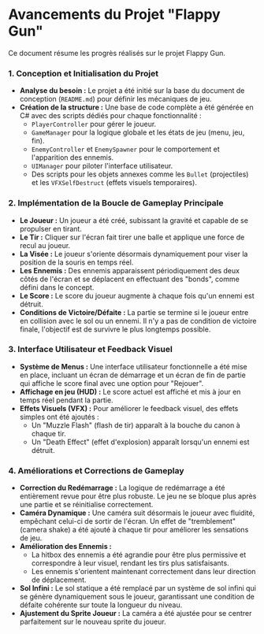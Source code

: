 # Avancements du Projet "Flappy Gun"

Ce document résume les progrès réalisés sur le projet Flappy Gun.

### 1. Conception et Initialisation du Projet

*   **Analyse du besoin :** Le projet a été initié sur la base du document de conception (`README.md`) pour définir les mécaniques de jeu.
*   **Création de la structure :** Une base de code complète a été générée en C# avec des scripts dédiés pour chaque fonctionnalité :
    *   `PlayerController` pour gérer le joueur.
    *   `GameManager` pour la logique globale et les états de jeu (menu, jeu, fin).
    *   `EnemyController` et `EnemySpawner` pour le comportement et l'apparition des ennemis.
    *   `UIManager` pour piloter l'interface utilisateur.
    *   Des scripts pour les objets annexes comme les `Bullet` (projectiles) et les `VFXSelfDestruct` (effets visuels temporaires).

### 2. Implémentation de la Boucle de Gameplay Principale

*   **Le Joueur :** Un joueur a été créé, subissant la gravité et capable de se propulser en tirant.
*   **Le Tir :** Cliquer sur l'écran fait tirer une balle et applique une force de recul au joueur.
*   **La Visée :** Le joueur s'oriente désormais dynamiquement pour viser la position de la souris en temps réel.
*   **Les Ennemis :** Des ennemis apparaissent périodiquement des deux côtés de l'écran et se déplacent en effectuant des "bonds", comme défini dans le concept.
*   **Le Score :** Le score du joueur augmente à chaque fois qu'un ennemi est détruit.
*   **Conditions de Victoire/Défaite :** La partie se termine si le joueur entre en collision avec le sol ou un ennemi. Il n'y a pas de condition de victoire finale, l'objectif est de survivre le plus longtemps possible.

### 3. Interface Utilisateur et Feedback Visuel

*   **Système de Menus :** Une interface utilisateur fonctionnelle a été mise en place, incluant un écran de démarrage et un écran de fin de partie qui affiche le score final avec une option pour "Rejouer".
*   **Affichage en jeu (HUD) :** Le score actuel est affiché et mis à jour en temps réel pendant la partie.
*   **Effets Visuels (VFX) :** Pour améliorer le feedback visuel, des effets simples ont été ajoutés :
    *   Un "Muzzle Flash" (flash de tir) apparaît à la bouche du canon à chaque tir.
    *   Un "Death Effect" (effet d'explosion) apparaît lorsqu'un ennemi est détruit.

### 4. Améliorations et Corrections de Gameplay

*   **Correction du Redémarrage :** La logique de redémarrage a été entièrement revue pour être plus robuste. Le jeu ne se bloque plus après une partie et se réinitialise correctement.
*   **Caméra Dynamique :** Une caméra suit désormais le joueur avec fluidité, empêchant celui-ci de sortir de l'écran. Un effet de "tremblement" (camera shake) a été ajouté à chaque tir pour améliorer les sensations de jeu.
*   **Amélioration des Ennemis :**
    *   La hitbox des ennemis a été agrandie pour être plus permissive et correspondre à leur visuel, rendant les tirs plus satisfaisants.
    *   Les ennemis s'orientent maintenant correctement dans leur direction de déplacement.
*   **Sol Infini :** Le sol statique a été remplacé par un système de sol infini qui se génère dynamiquement sous le joueur, garantissant une condition de défaite cohérente sur toute la longueur du niveau.
*   **Ajustement du Sprite Joueur :** La caméra a été ajustée pour se centrer parfaitement sur le nouveau sprite du joueur. 